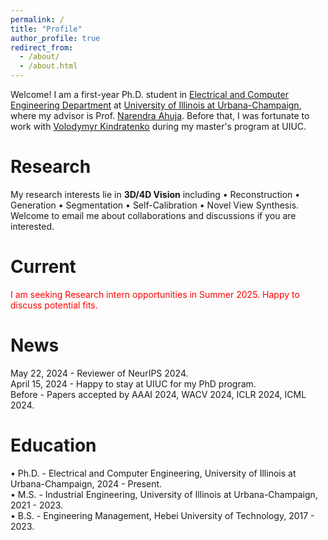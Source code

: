 ```yaml
---
permalink: /
title: "Profile"
author_profile: true
redirect_from: 
  - /about/
  - /about.html
---
```


Welcome! I am a first-year Ph.D. student in [Electrical and Computer Engineering Department](https://ece.illinois.edu/) at [University of Illinois at Urbana-Champaign](https://illinois.edu/), where my advisor is Prof. [Narendra Ahuja](https://scholar.google.ca/citations?user=dY7OSl0AAAAJ&hl=en). Before that, I was fortunate to work with [Volodymyr Kindratenko](https://ece.illinois.edu/about/directory/faculty/kindrtnk) during my master's program at UIUC.

Research
======
My research interests lie in **3D/4D Vision** including • Reconstruction • Generation • Segmentation • Self-Calibration • Novel View Synthesis. <br>
Welcome to email me about collaborations and discussions if you are interested.<br>

Current
======
<span style="color:red">I am seeking Research intern opportunities in Summer 2025. Happy to discuss potential fits.</span> <br>

News
======
May 22, 2024 - Reviewer of NeurIPS 2024.<br>
April 15, 2024 - Happy to stay at UIUC for my PhD program.<br>
Before - Papers accepted by AAAI 2024, WACV 2024, ICLR 2024, ICML 2024.<br>

Education
======
• Ph.D. - Electrical and Computer Engineering, University of Illinois at Urbana-Champaign, 2024 - Present. <br>
• M.S. - Industrial Engineering, University of Illinois at Urbana-Champaign, 2021 - 2023. <br>
• B.S. - Engineering Management, Hebei University of Technology, 2017 - 2023. <br>



